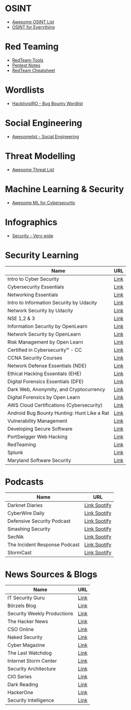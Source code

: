 # OSINT

- [Awesome OSINT List](https://github.com/jivoi/awesome-osint)
- [OSINT for Everything](https://github.com/joe-shenouda/osint-tools)

# Red Teaming

- [RedTeam-Tools](https://github.com/A-poc/RedTeam-Tools)
- [Pentest Notes](https://github.com/wwong99/pentest-notes)
- [RedTeam Cheatsheet](https://github.com/Kitsun3Sec/Pentest-Cheat-Sheets)

# Wordlists

- [HacktivistRO - Bug Bounty Wordlist](https://github.com/HacktivistRO/Bug-Bounty-Wordlists)

# Social Engineering

- [Awesomelist - Social Engineering](https://github.com/v2-dev/awesome-social-engineering)

# Threat Modelling

- [Awesome Threat List](https://github.com/hysnsec/awesome-threat-modelling)

# Machine Learning & Security

- [Awesome ML for Cybersecurtiy](https://github.com/jivoi/awesome-ml-for-cybersecurity)

# Infographics

- [Security - Very wide](https://blog.securitybreak.io/security-infographics-9c4d3bd891ef)

# Security Learning

| Name                           | URL                                                                                                    |
|-------------------------------|--------------------------------------------------------------------------------------------------------|
| Intro to Cyber Security | [Link](https://www.netacad.com/courses/cybersecurity/introduction-cybersecurity)|
| Cybersecurity Essentials                 | [Link](https://www.netacad.com/courses/cybersecurity/cybersecurity-essentials)  |
| Networking Essentials                    | [Link](https://www.netacad.com/courses/networking/networking-essentials)  |
| Intro to Information Security by Udacity | [Link](https://www.udacity.com/course/intro-to-information-security--ud459)  |
| Network Security by Udacity              | [Link](https://www.udacity.com/course/network-security--ud199)  |
| NSE 1,2 & 3                              | [Link](https://training.fortinet.com/)  |
| Information Security by OpenLearn        | [Link](https://www.open.edu/openlearn/science-maths-technology/information-security?active-tab=description-tab)  |
| Network Security by OpenLearn            | [Link](https://www.open.edu/openlearn/digital-computing/network-security?active-tab=description-tab)  |
| Risk Management by Open Learn            | [Link](https://www.open.edu/openlearn/money-business/risk-management?active-tab=description-tab) |
| Certified in Cybersecurity℠ - CC         | [Link](https://www.isc2.org/Certifications/CC) |
| CCNA Security Courses                    | [Link](https://digitaldefynd.com/best-network-security-courses/?redirccnasecurity/) |
| Network Defense Essentials (NDE)         | [Link](https://codered.eccouncil.org/course/network-defense-essentials)  |
| Ethical Hacking Essentials (EHE)         | [Link](https://codered.eccouncil.org/course/ethical-hacking-essentials?logged=false) |
| Digital Forensics Essentials (DFE)       | [Link](https://codered.eccouncil.org/course/digital-forensics-essentials?logged=false)  |
| Dark Web, Anonymity, and Cryptocurrency  | [Link](https://codered.eccouncil.org/course/introduction-to-dark-web-anonymity-and-cryptocurrency?logged=false)  |
| Digital Forensics by Open Learn          | [Link](https://www.open.edu/openlearn/science-maths-technology/digital-forensics?active-tab=description-tab)  |
| AWS Cloud Certifications (Cybersecurity) | [Link](https://explore.skillbuilder.aws/learn/signin)  |
| Android Bug Bounty Hunting: Hunt Like a Rat | [Link](https://codered.eccouncil.org/course/android-bug-bounty-hunting-hunt-like-a-rat?logged=false) |
| Vulnerability Management                 | [Link](https://www.qualys.com/training/)  |
| Developing Secure Software               | [Link](https://training.linuxfoundation.org/training/developing-secure-software-lfd121/)  |
| PortSwigger Web Hacking                  | [Link](https://portswigger.net/web-security)  |
| RedTeaming                               | [Link](https://taggartinstitute.org/p/responsible-red-teaming)  |
| Splunk                                   | [Link](https://www.splunk.com/en_us/training/free-courses/overview.html)  |
| Maryland Software Security               | [Link](https://www.classcentral.com/course/software-security-1728)  |

# Podcasts

| Name                           | URL                                                                                                    |
|-------------------------------|--------------------------------------------------------------------------------------------------------|
| Darknet Diaries                      | [Link Spotify](https://open.spotify.com/show/4XPl3uEEL9hvqMkoZrzbx5)                |
| CyberWire Daily                      | [Link Spotify](https://open.spotify.com/show/0CnYnxrAcfRjh0YSQINAwe)                |
| Defensive Security Podcast           | [Link Spotify](https://open.spotify.com/show/39KvfmxCUkvsbGEAav4JS41)    |
| Smashing Security                   | [Link Spotify](https://open.spotify.com/show/3J7pBxEu43nCnRTSXaan8S)             |
| SecNik                               | [Link Spotify](https://open.spotify.com/show/5iunRrvQDZ2A09l2hJxuku)                        |
| The Incident Response Podcast        | [Link Spotify](https://open.spotify.com/show/3iwGzcB6KUh6Jds9mGMIsy) |
| StormCast                            | [Link Spotify](https://open.spotify.com/show/6oeUmMwv1AQpdYNHmOE4A0)                     |

# News Sources & Blogs

| Name                           | URL                                                                                                    |
|-------------------------------|--------------------------------------------------------------------------------------------------------|
| IT Security Guru                      | [Link](https://www.itsecurityguru.org/)                |
| Börzels Blog                     | [Link](https://blog.boerzel.it/home)                |
| Security Weekly Productions                     | [Link](https://www.scmagazine.com/podcast-subscribe)                |
| The Hacker News                     | [Link](https://thehackernews.com/)                |
| CSO Online                     | [Link](https://thehackernews.com/)                |
| Naked Security                     | [Link](https://nakedsecurity.sophos.com/)                |
| Cyber Magazine                    | [Link](https://cybermagazine.com/)                |
| The Last Watchdog                    | [Link](https://www.lastwatchdog.com/)                |
| Internet Storm Center                     | [Link](https://isc.sans.edu/)                |
| Security Architecture                     | [Link](https://www.security-architecture.org/blog)                |
| CIO Series | [Link](https://cisoseries.com/) |
| Dark Reading | [Link](https://www.darkreading.com/) |
| HackerOne | [Link](https://www.hackerone.com/vulnerability-and-security-testing-blog) |
| Security Intelligence | [Link](https://securityintelligence.com/) |
